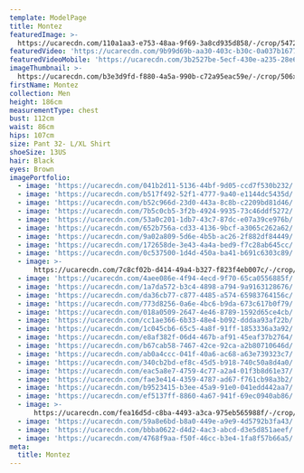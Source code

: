 ```yaml
---
template: ModelPage
title: Montez
featuredImage: >-
  https://ucarecdn.com/110a1aa3-e753-48aa-9f69-3a8cd935d858/-/crop/5472x2824/0,0/-/preview/
featuredVideo: 'https://ucarecdn.com/9b99d69b-aa30-403c-b30c-0a037b167785/'
featuredVideoMobile: 'https://ucarecdn.com/3b2527be-5ecf-430e-a235-28e600d3b9df/'
imageThumbnail: >-
  https://ucarecdn.com/b3e3d9fd-f880-4a5a-990b-c72a95eac59e/-/crop/506x593/177,66/-/preview/
firstName: Montez
collection: Men
height: 186cm
measurementType: chest
bust: 112cm
waist: 86cm
hips: 107cm
size: Pant 32- L/XL Shirt
shoeSize: 13US
hair: Black
eyes: Brown
imagePortfolio:
  - image: 'https://ucarecdn.com/041b2d11-5136-44bf-9d05-ccd7f530b232/'
  - image: 'https://ucarecdn.com/b517f492-52f1-4777-9a40-e1144dc5435d/'
  - image: 'https://ucarecdn.com/b52c966d-23d0-443a-8c8b-c2209bd81d46/'
  - image: 'https://ucarecdn.com/7b5c0cb5-3f2b-4924-9935-73c46ddf5272/'
  - image: 'https://ucarecdn.com/53a0c201-1db7-43c7-87dc-e07a39ce976b/'
  - image: 'https://ucarecdn.com/652b756a-cd33-4136-9bcf-a3065c262a62/'
  - image: 'https://ucarecdn.com/9a02a809-5d6e-4b5b-ac26-2f882df84449/'
  - image: 'https://ucarecdn.com/172658de-3e43-4a4a-bed9-f7c28ab645cc/'
  - image: 'https://ucarecdn.com/0c537500-1d4d-450a-ba41-b691c6303c89/'
  - image: >-
      https://ucarecdn.com/7c8cf02b-d414-49a4-b327-f823f4eb007c/-/crop/1633x2108/0,341/-/preview/
  - image: 'https://ucarecdn.com/4aee086e-4f94-4ecd-9f70-65ca0556885f/'
  - image: 'https://ucarecdn.com/1a7da572-b3c4-4898-a794-9a9163128676/'
  - image: 'https://ucarecdn.com/da36cb77-c877-4485-a574-65983764156c/'
  - image: 'https://ucarecdn.com/773d8256-0a6e-4bc6-b9da-673c617b0f79/'
  - image: 'https://ucarecdn.com/018a0509-2647-4e46-8789-1592d65ce4cb/'
  - image: 'https://ucarecdn.com/cc1ae366-6b33-48e4-b092-dddaa93af22b/'
  - image: 'https://ucarecdn.com/1c045cb6-65c5-4a8f-91ff-1853336a3a92/'
  - image: 'https://ucarecdn.com/e8af382f-06d4-467b-af91-45eaf37b2764/'
  - image: 'https://ucarecdn.com/b67cab58-7467-42ce-92ca-a2b80710646d/'
  - image: 'https://ucarecdn.com/ab0a4ccc-041f-40a6-ac68-a63e739323c7/'
  - image: 'https://ucarecdn.com/340cb2bd-ef8c-45d5-b918-740c50a8d4a0/'
  - image: 'https://ucarecdn.com/eac5a8e7-4759-4c77-a2a4-01f3b8d61e37/'
  - image: 'https://ucarecdn.com/fae3e414-4359-4787-ad67-f761cb98a3b2/'
  - image: 'https://ucarecdn.com/b9523415-b3ee-45a9-91e0-041edd442aa7/'
  - image: 'https://ucarecdn.com/ef5137ff-8860-4a67-941f-69ec0940ab86/'
  - image: >-
      https://ucarecdn.com/fea16d5d-c8ba-4493-a3ca-975eb565988f/-/crop/699x1015/62,251/-/preview/
  - image: 'https://ucarecdn.com/59a8e6bd-b8a0-449e-a9e9-4d5792b3fa43/'
  - image: 'https://ucarecdn.com/bbba0622-d4d2-4ac3-abcd-d3e5d851aeef/'
  - image: 'https://ucarecdn.com/4768f9aa-f50f-46cc-b3e4-1fa8f57b66a5/'
meta:
  title: Montez
---
```


